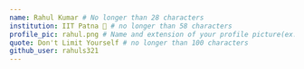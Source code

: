```yaml
---
name: Rahul Kumar # No longer than 28 characters
institution: IIT Patna 🚩 # no longer than 58 characters
profile_pic: rahul.png # Name and extension of your profile picture(ex. mona.png)
quote: Don't Limit Yourself # no longer than 100 characters
github_user: rahuls321
---
```

